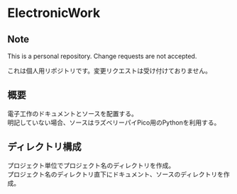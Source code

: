 # ElectronicWork

## Note

This is a personal repository.
Change requests are not accepted.

これは個人用リポジトリです。変更リクエストは受け付けておりません。

## 概要

電子工作のドキュメントとソースを配置する。  
明記していない場合、ソースはラズベリーパイPico用のPythonを利用する。

## ディレクトリ構成

プロジェクト単位でプロジェクト名のディレクトリを作成。  
プロジェクト名のディレクトリ直下にドキュメント、ソースのディレクトリを作成。

